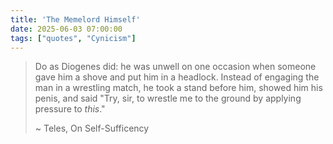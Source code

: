 ```yaml
---
title: 'The Memelord Himself'
date: 2025-06-03 07:00:00
tags: ["quotes", "Cynicism"]
---
```


> Do as Diogenes did: he was unwell on one occasion when someone gave him a shove and put him in a headlock.
> Instead of engaging the man in a wrestling match, he took a stand before him, showed him his penis, and said "Try, sir, to wrestle me to the ground by applying pressure to *this*."
>
> ~ Teles, On Self-Sufficency

